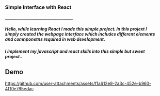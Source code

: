 <h3>Simple Interface with React</h3>
___________________________________
<h5>Hello, while learning React I made this simple project. In this projext I simply created the webpage interface which includes different elements and comnponetns required in web development.</h5>
<h5>I implement my javascript and react skills into this simple but sweet project..</h5>

<h2>Demo</h2>


https://github.com/user-attachments/assets/f1a612e9-2a3c-452e-b960-4f10e765edac

